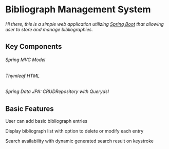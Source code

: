 # Bibliograph Management System

###### Hi there, this is a simple web application utilizing [Spring Boot](https://projects.spring.io/spring-boot/) that allowing user to store and manage bibliographies.

## Key Components

###### Spring MVC Model
###### Thymleaf HTML 
###### Spring Data JPA: CRUDRepository with Querydsl

## Basic Features

User can add basic bibliograph entries

Display bibliograph list with option to delete or modify each entry

Search availability with dynamic generated search result on keystroke
